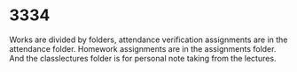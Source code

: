 # 3334

Works are divided by folders, attendance verification assignments are in the attendance folder. Homework assignments are in the assignments folder. And the classlectures folder is for personal note taking from the lectures.